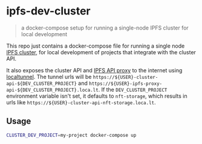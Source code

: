 # ipfs-dev-cluster

> a docker-compose setup for running a single-node IPFS cluster for local development

This repo just contains a docker-compose file for running a single node [IPFS cluster](https://cluster.ipfs.io), for local development of projects that integrate with the cluster API.

It also exposes the cluster API and [IPFS API proxy](https://cluster.ipfs.io/documentation/reference/proxy/) to the internet using [localtunnel](https://github.com/localtunnel/localtunnel). The tunnel urls will be `https://${USER}-cluster-api-${DEV_CLUSTER_PROJECT}` and `https://${USER}-ipfs-proxy-api-${DEV_CLUSTER_PROJECT}.loca.lt`. If the `DEV_CLUSTER_PROJECT` environment variable isn't set, it defaults to `nft-storage`, which results in urls like `https://${USER}-cluster-api-nft-storage.loca.lt`.

## Usage

```bash
CLUSTER_DEV_PROJECT=my-project docker-compose up
```


